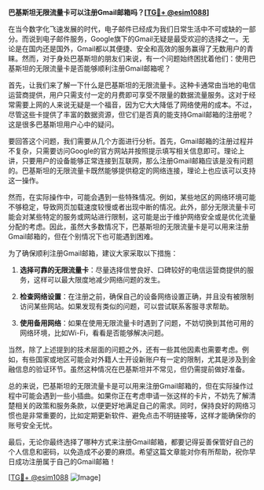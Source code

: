 **巴基斯坦无限流量卡可以注册Gmail邮箱吗？[[TG💪+ @esim1088](https://t.me/s/esim1088)]**

在当今数字化飞速发展的时代，电子邮件已经成为我们日常生活中不可或缺的一部分。而说到电子邮件服务，Google旗下的Gmail无疑是最受欢迎的选择之一。无论是在国内还是国外，Gmail都以其便捷、安全和高效的服务赢得了无数用户的青睐。然而，对于身处巴基斯坦的朋友们来说，有一个问题始终困扰着他们：使用巴基斯坦的无限流量卡是否能够顺利注册Gmail邮箱呢？

首先，让我们来了解一下什么是巴基斯坦的无限流量卡。这种卡通常由当地的电信运营商提供，用户只需支付一定的月费即可享受不限量的数据流量服务。这对于经常需要上网的人来说无疑是一个福音，因为它大大降低了网络使用的成本。不过，尽管这些卡提供了丰富的数据资源，但它们是否真的能支持Gmail邮箱的注册呢？这是很多巴基斯坦用户心中的疑问。

要回答这个问题，我们需要从几个方面进行分析。首先，Gmail邮箱的注册过程并不复杂，只需要访问Google的官方网站并按照提示填写相关信息即可。理论上讲，只要用户的设备能够正常连接到互联网，那么注册Gmail邮箱应该是没有问题的。巴基斯坦的无限流量卡既然能够提供稳定的网络连接，理论上也应该可以支持这一操作。

然而，在实际操作中，可能会遇到一些特殊情况。例如，某些地区的网络环境可能不够稳定，导致网页加载速度较慢或者出现中断的情况。此外，部分无限流量卡可能会对某些特定的服务或网站进行限制，这可能是出于维护网络安全或是优化流量分配的考虑。因此，虽然大多数情况下，巴基斯坦的无限流量卡是可以用来注册Gmail邮箱的，但在个别情况下也可能遇到困难。

为了确保顺利注册Gmail邮箱，建议大家采取以下措施：

1. **选择可靠的无限流量卡**：尽量选择信誉良好、口碑较好的电信运营商提供的服务，这样可以最大限度地减少网络问题的发生。
   
2. **检查网络设置**：在注册之前，确保自己的设备网络设置正确，并且没有被限制访问某些网站。如果发现有类似的问题，可以尝试联系客服寻求帮助。

3. **使用备用网络**：如果在使用无限流量卡时遇到了问题，不妨切换到其他可用的网络环境，比如Wi-Fi，看看是否能够解决问题。

当然，除了上述提到的技术层面的问题之外，还有一些其他因素也需要考虑。例如，有些国家或地区可能会对外籍人士开设新账户有一定的限制，尤其是涉及到金融信息的验证环节。虽然这种情况在巴基斯坦并不常见，但仍需提前做好准备。

总的来说，巴基斯坦的无限流量卡是可以用来注册Gmail邮箱的，但在实际操作过程中可能会遇到一些小插曲。如果你正在考虑申请一张这样的卡片，不妨先了解清楚相关的政策和服务条款，以便更好地满足自己的需求。同时，保持良好的网络习惯也是非常重要的，比如定期更新软件、避免点击不明链接等，这样才能确保你的账号安全无忧。

最后，无论你最终选择了哪种方式来注册Gmail邮箱，都要记得妥善保管好自己的个人信息和密码，以免造成不必要的麻烦。希望这篇文章能对你有所帮助，祝你早日成功注册属于自己的Gmail邮箱！

[[TG💪+ @esim1088](https://t.me/s/esim1088) ![Image](https://i.postimg.cc/4NQfJmqS/Snipaste-2025-05-13-00-14-12.png)]